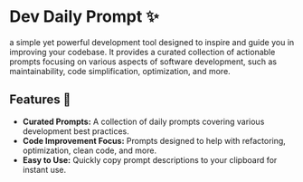 # Dev Daily Prompt ✨

a simple yet powerful development tool designed to inspire and guide you in improving your codebase. It provides a curated collection of actionable prompts focusing on various aspects of software development, such as maintainability, code simplification, optimization, and more.

## Features 🚀

- **Curated Prompts:** A collection of daily prompts covering various development best practices.
- **Code Improvement Focus:** Prompts designed to help with refactoring, optimization, clean code, and more.
- **Easy to Use:** Quickly copy prompt descriptions to your clipboard for instant use.
